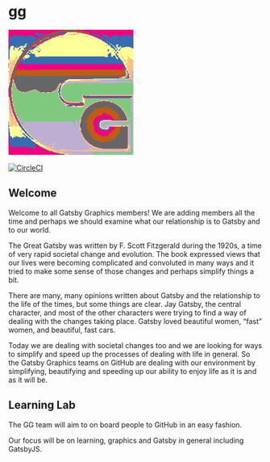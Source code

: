 # gg

![Gatsby Graphics](logo.gif)

[![CircleCI](https://circleci.com/gh/gatsbyg/gg.svg?style=svg)](https://circleci.com/gh/gatsbyg/gg)

## Welcome

Welcome to all Gatsby Graphics members!  We are adding members all the time and perhaps we should examine what our relationship is to Gatsby and to our world.

The Great Gatsby was written by F. Scott Fitzgerald during the 1920s, a time of very rapid societal change and evolution.  The book expressed views that our lives were becoming complicated and convoluted in many ways and it tried to make some sense of those changes and perhaps simplify things a bit.

There are many, many opinions written about Gatsby and the relationship to the life of the times, but some things are clear.  Jay Gatsby, the central character, and most of the other characters were trying to find a way of dealing with the changes taking place.  Gatsby loved beautiful women, “fast” women, and beautiful, fast cars.

Today we are dealing with societal changes too and we are looking for ways to simplify and speed up the processes of dealing with life in general.  So the Gatsby Graphics teams on GitHub are dealing with our environment by simplifying, beautifying and speeding up our ability to enjoy life as it is and as it will be.

## Learning Lab

The GG team will aim to on board people to GitHub in an easy fashion.

Our focus will be on learning, graphics and Gatsby in general including GatsbyJS.
